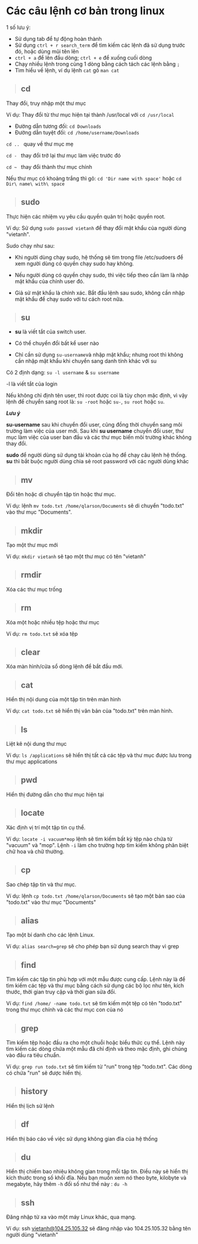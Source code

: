 # Các câu lệnh cơ bản trong linux

1 số lưu ý:
* Sử dụng tab để tự động hoàn thành
* Sử dụng `ctrl + r search_term` để tìm kiếm các lệnh đã sử dụng trước đó, hoặc dùng mũi tên lên
* `ctrl + a` để lên đầu dòng; `ctrl + e` để xuống cuối dòng
* Chạy nhiều lệnh trong cùng 1 dòng bằng cách tách các lệnh bằng `;`
* Tìm hiểu về lệnh, ví dụ lệnh `cat` gõ `man cat`



> ## **cd**
Thay đổi, truy nhập một thư mục

Ví dụ: Thay đổi từ thư mục hiện tại thành /usr/local với `cd /usr/local`

* Đường dẫn tương đối: `cd Downloads`
* Đường dẫn tuyệt đối: `cd /home/username/Downloads`

`cd .. ` quay về thư mục mẹ

`cd - ` thay đổi trở lại thư mục làm việc trước đó

`cd ~ ` thay đổi thành thư mục chính

Nếu thư mục có khoảng trắng thì gõ: `cd 'Dir name with space'` hoặc `cd Dir\ name\ with\ space`


> ## **sudo**
Thực hiện các nhiệm vụ yêu cầu quyền quản trị hoặc quyền root.

Ví dụ: Sử dụng `sudo passwd vietanh` để thay đổi mật khẩu của người dùng "vietanh".

Sudo chạy như sau:

* Khi người dùng chạy sudo, hệ thống sẽ tìm trong file /etc/sudoers để xem người dùng có quyền chạy sudo hay không.

* Nếu người dùng có quyền chạy sudo, thì việc tiếp theo cần làm là nhập mật khẩu của chính user đó.

* Giả sử mật khẩu là chính xác. Bắt đầu lệnh sau sudo, không cần nhập mật khẩu để chạy sudo với tư cách root nữa.

> ## **su**

* **su** là viết tắt của switch user.

* Có thể chuyển đổi bất kể user nào

* Chỉ cần sử dụng `su-username`và nhập mật khẩu; nhưng root thì không cần nhập mật khẩu khi chuyển sang danh tính khác với su

Có 2 định dạng: `su -l username` & `su username`

-l là viết tắt của login

Nếu không chỉ định tên user, thì root được coi là tùy chọn mặc định, vì vậy lệnh để chuyển sang root là: `su -root` hoặc `su-`, `su root` hoặc `su`.

***Lưu ý***

**su-username** sau khi chuyển đổi user, cũng đồng thời chuyển sang môi trường làm việc của user mới. Sau khi **su username** chuyển đổi user, thư mục làm việc của user ban đầu và các thư mục biến môi trường khác không thay đổi.

**sudo** để người dùng sử dụng tài khoản của họ để chạy câu lệnh hệ thống. **su** thì bắt buộc người dùng chia sẻ root password với các người dùng khác

> ## **mv**
Đổi tên hoặc di chuyển tập tin hoặc thư mục.

Ví dụ: lệnh `mv todo.txt /home/qlarson/Documents` sẽ di chuyển "todo.txt" vào thư mục "Documents".

> ## **mkdir**
Tạo một thư mục mới

Ví dụ: `mkdir vietanh` sẽ tạo một thư mục có tên "vietanh"

> ## **rmdir**
Xóa các thư mục trống

> ## **rm**
Xóa một hoặc nhiều tệp hoặc thư mục

Ví dụ: `rm todo.txt` sẽ xóa tệp

> ## **clear**
Xóa màn hình/cửa sổ dòng lệnh để bắt đầu mới.

> ## **cat**
Hiển thị nội dung của một tập tin trên màn hình

Ví dụ: `cat todo.txt` sẽ hiển thị văn bản của "todo.txt" trên màn hình.

> ## **ls**
Liệt kê nội dung thư mục

Ví dụ: `ls /applications` sẽ hiển thị tất cả các tệp và thư mục được lưu trong thư mục applications

> ## **pwd**
Hiển thị đường dẫn cho thư mục hiện tại

> ## **locate**
Xác định vị trí một tập tin cụ thể.

Ví dụ: `locate -i vacuum*mop` lệnh sẽ tìm kiếm bất kỳ tệp nào chứa từ "vacuum" và "mop". Lệnh `-i` làm cho trường hợp tìm kiếm không phân biệt chữ hoa và chữ thường.

> ## **cp**
Sao chép tập tin và thư mục.

Ví dụ: lệnh `cp todo.txt /home/qlarson/Documents` sẽ tạo một bản sao của "todo.txt" vào thư mục "Documents"

> ## **alias**
Tạo một bí danh cho các lệnh Linux.

Ví dụ: `alias search=grep` sẽ cho phép bạn sử dụng search thay vì grep

> ## **find**

Tìm kiếm các tập tin phù hợp với một mẫu được cung cấp. Lệnh này là để tìm kiếm các tệp và thư mục bằng cách sử dụng các bộ lọc như tên, kích thước, thời gian truy cập và thời gian sửa đổi. 

Ví dụ: `find /home/ -name todo.txt` sẽ tìm kiếm một tệp có tên "todo.txt" trong thư mục chính và các thư mục con của nó

> ## **grep**
Tìm kiếm tệp hoặc đầu ra cho một chuỗi hoặc biểu thức cụ thể. Lệnh này tìm kiếm các dòng chứa một mẫu đã chỉ định và theo mặc định, ghi chúng vào đầu ra tiêu chuẩn.

Ví dụ: `grep run todo.txt` sẽ tìm kiếm từ "run" trong tệp "todo.txt". Các dòng có chứa "run" sẽ được hiển thị.

> ## **history**
Hiển thị lịch sử lệnh

> ## **df**
Hiển thị báo cáo về việc sử dụng không gian đĩa của hệ thống

> ## **du**

Hiển thị chiếm bao nhiêu không gian trong mỗi tập tin. Điều này sẽ hiển thị kích thước trong số khối đĩa. Nếu bạn muốn xem nó theo byte, kilobyte và megabyte, hãy thêm `-h` đối số như thế này : `du -h`

> ## **ssh**

Đăng nhập từ xa vào một máy Linux khác, qua mạng.

Ví dụ: ssh vietanh@104.25.105.32 sẽ đăng nhập vào 104.25.105.32 bằng tên người dùng "vietanh"

